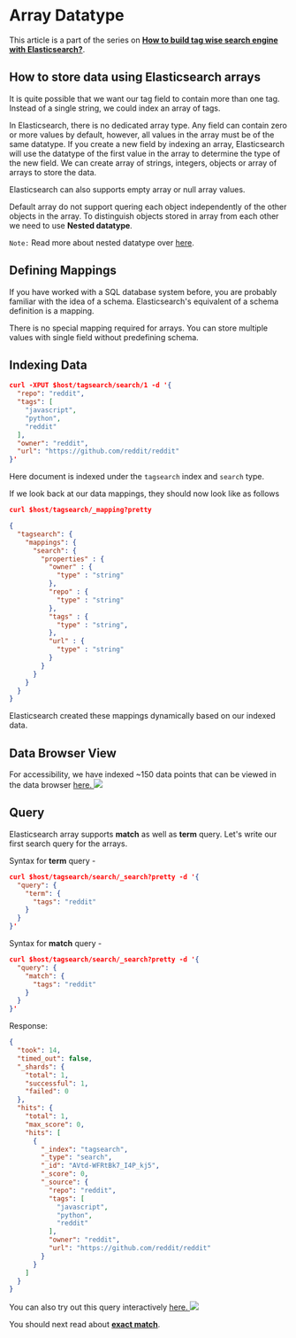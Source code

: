 # Array Datatype

This article is a part of the series on [**How to build tag wise search engine with Elasticsearch?**](https://appbaseio.gitbooks.io/esc/content/tagwise-search/introduction.html).

## How to store data using Elasticsearch arrays

It is quite possible that we want our tag field to contain more than one tag. Instead of a single string, we could index an array of tags.

In Elasticsearch, there is no dedicated array type. Any field can contain zero or more values by default, however, all values in the array must be of the same datatype. If you create a new field by indexing an array, Elasticsearch will use the datatype of the first value in the array to determine the type of the new field. We can create array of strings, integers, objects or array of arrays to store the data.

Elasticsearch can also supports empty array or null array values.

Default array do not support quering each object independently of the other objects in the array. To distinguish objects stored in array from each other we need to use **Nested datatype**.

`Note:` Read more about nested datatype over [here](https://www.elastic.co/guide/en/elasticsearch/reference/current/nested.html).



## Defining Mappings

If you have worked with a SQL database system before, you are probably familiar with the idea of a schema. Elasticsearch's equivalent of a schema definition is a mapping.

There is no special mapping required for arrays. You can store multiple values with single field without predefining schema.

## Indexing Data

```json
curl -XPUT $host/tagsearch/search/1 -d '{
  "repo": "reddit",
  "tags": [
    "javascript",
    "python",
    "reddit"
  ],
  "owner": "reddit",
  "url": "https://github.com/reddit/reddit"
}'
```
Here document is indexed under the `tagsearch` index and `search` type.

If we look back at our data mappings, they should now look like as follows

```json
curl $host/tagsearch/_mapping?pretty
```

```json
{
  "tagsearch": {
    "mappings": {
      "search": {
        "properties" : {
          "owner" : {
            "type" : "string"
          },
          "repo" : {
            "type" : "string"
          },
          "tags" : {
            "type" : "string",
          },
          "url" : {
            "type" : "string"
          }
        }
      }
    }
  }
}
```

Elasticsearch created these mappings dynamically based on our indexed data.

## Data Browser View

For accessibility, we have indexed ~150 data points that can be viewed in the data browser [here. ![](http://i.imgur.com/x7nLB9s.png)](https://opensource.appbase.io/dejavu/live/#?input_state=XQAAAALHAAAAAAAAAAA9iIqnY-B2BnTZGEQz6wkFsoF_M8R2gxpRSSrM2RItnfZBBZ4BB6CytahtDXqL9iWugbditVu12-io_RDH6EnaWmCJyCnWfQ0iFwrgkbBo0SnU3Xqcim-Pm0-xuDmP7mhQxyoU38QedOV8pTPQXp60TPwSPITJkWwLp0zDZ0FkmDSdaWNRiL00O2mMZFoNsprHUzDlW-vmJSwNDMKKGWWwYOxt7v73H89g)

## Query

Elasticsearch array supports **match** as well as **term** query. Let's write our first search query for the arrays.

Syntax for **term** query -
```json
curl $host/tagsearch/search/_search?pretty -d '{
  "query": {
    "term": {
      "tags": "reddit"
    }
  }
}'
```

Syntax for **match** query -
```json
curl $host/tagsearch/search/_search?pretty -d '{
  "query": {
    "match": {
      "tags": "reddit"
    }
  }
}'
```
Response:
```json
{
  "took": 14,
  "timed_out": false,
  "_shards": {
    "total": 1,
    "successful": 1,
    "failed": 0
  },
  "hits": {
    "total": 1,
    "max_score": 0,
    "hits": [
      {
        "_index": "tagsearch",
        "_type": "search",
        "_id": "AVtd-WFRtBk7_I4P_kj5",
        "_score": 0,
        "_source": {
          "repo": "reddit",
          "tags": [
            "javascript",
            "python",
            "reddit"
          ],
          "owner": "reddit",
          "url": "https://github.com/reddit/reddit"
        }
      }
    ]
  }
}
```
You can also try out this query interactively  [here. ![](http://i.imgur.com/9bg2TMJ.png)](https://opensource.appbase.io/mirage/#?input_state=XQAAAAKcBAAAAAAAAAA9iIhnNAWbsswtYjeQNZkpzQK4_mOzUeDpWmIz331lK48jshXTOfOI7tCDoM8Zd9yiIKWm3DN93aX2GMuvqGST6zHU_peJ4SS2h2zDqpjctgqBVDJwJiljZkC6dqlkLgT8hM9Cs7pHD2pnqvzcEbEgOt6Gg-myLtvRVmSS6VvBx-9SJv3PnFcx7Wyr5nss-M7T_idzZCq1ZeBJjNORxLqvD-kL_xhTllcypE6XRt49DTbaNGzjdUFvfUsCDryloJj0b-Jmzqqe8t3__63udaby9cslsjf9-rv_3lNNvuD62tXTMTDnlRSno-6NX4VPLTyT16wc_g9Fu__01xBmkKFiybU3sChTZ_91SlvdExdLe3mAX_LCcTRcRGkoN_T3k7i-WQjMDJJ_Z92Rx5PsexS3O3cqRoWsWFhIXMAyEFuRWZCCu7NsrBFnGw6MsgXcztpFY6ivrVdqt4Rwg6ATMkj5r2RlzXylJnUr7q015ENC0SoyHLAAX8ngKevbvuAHezDBsezvtcRDuBmE0NjE4G6_56VJX-zWsOPT_94L_y3D2984QPe5tHjss98VogrZcLxe-OD5NtzPjEbcBbG_-buX4bADRwSuyjePgO5X5TtkDONPkUbFkzQf1n52js8Eol66Z_4PCQo)

You should next read about [**exact match**](https://github.com/appbaseio/esc/blob/master/tagwise-search/exact-match.md).
